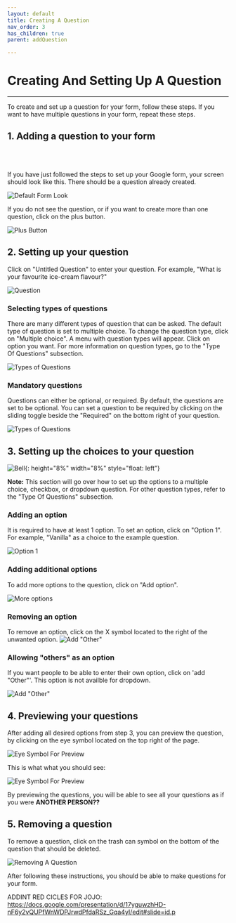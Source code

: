 ```yaml
---
layout: default
title: Creating A Question
nav_order: 3
has_children: true
parent: addQuestion

---
```


# Creating And Setting Up A Question

---

To create and set up a question for your form, follow these steps. If you want to have multiple questions in your form, repeat these steps.


## 1. Adding a question to your form

  <br />
  <br />

  If you have just followed the steps to set up your Google form, your screen should look like this. There should be a question already created.

  ![Default Form Look](https://github.com/kevtrng/Google-Forms-Guide/blob/gh-pages/docs/images/addingQuestions/1_defaultQuestion.png?raw=true)

  If you do not see the question, or if you want to create more than one question, click on the plus button.

  ![Plus Button](https://github.com/kevtrng/Google-Forms-Guide/blob/gh-pages/docs/images/addingQuestions/1_addingAQuestion.png?raw=true)

## 2. Setting up your question

  Click on "Untitled Question" to enter your question. For example, "What is your favourite ice-cream flavour?"

  ![Question](https://github.com/kevtrng/Google-Forms-Guide/blob/gh-pages/docs/images/addingQuestions/2_Question.png?raw=true)

### Selecting types of questions

  There are many different types of question that can be asked. The default type of question is set to multiple choice. To change the question type, click on "Multiple choice". A menu with question types will appear. Click on option you want. For more information on question types, go to the "Type Of Questions" subsection.

  ![Types of Questions](https://github.com/kevtrng/Google-Forms-Guide/blob/gh-pages/docs/images/addingQuestions/2_TypesOfQuestions.png?raw=true)

### Mandatory questions

  Questions can either be optional, or required. By default, the questions are set to be optional. You can set a question to be required by clicking on the sliding toggle beside the "Required" on the bottom right of your question.

  ![Types of Questions](https://github.com/kevtrng/Google-Forms-Guide/blob/gh-pages/docs/images/addingQuestions/2_requiredQuestion.png?raw=true)

## 3. Setting up the choices to your question

  ![Bell](https://github.com/kevtrng/Google-Forms-Guide/blob/gh-pages/docs/images/icons/bell.png?raw=true){: height="8%" width="8%" style="float: left"}

  **Note:** This section will go over how to set up the options to a multiple choice, checkbox, or dropdown question. For other question types, refer to the "Type Of Questions" subsection.
  <br/>

### Adding an option

  It is required to have at least 1 option. To set an option, click on "Option 1". For example, "Vanilla" as a choice to the example question.

  ![Option 1](https://github.com/kevtrng/Google-Forms-Guide/blob/gh-pages/docs/images/addingQuestions/3_firstOptions.png?raw=true)

### Adding additional options

  To add more options to the question, click on "Add option".

  ![More options](https://github.com/kevtrng/Google-Forms-Guide/blob/gh-pages/docs/images/addingQuestions/3_moreOptions.png?raw=true)

### Removing an option

  To remove an option, click on the X symbol located to the right of the unwanted option.
  ![Add "Other"](https://github.com/kevtrng/Google-Forms-Guide/blob/gh-pages/docs/images/addingQuestions/3_removeOption.png?raw=true)

### Allowing "others" as an option

  If you want people to be able to enter their own option, click on 'add "Other"'. This option is not availble for dropdown.

  ![Add "Other"](https://github.com/kevtrng/Google-Forms-Guide/blob/gh-pages/docs/images/addingQuestions/3_addOther.png?raw=true)

## 4. Previewing your questions

  After adding all desired options from step 3, you can preview the question, by clicking on the eye symbol located on the top right of the page.

  ![Eye Symbol For Preview](https://github.com/kevtrng/Google-Forms-Guide/blob/gh-pages/docs/images/addingQuestions/4_eyeSymbol.png?raw=true)  

  This is what what you should see:

  ![Eye Symbol For Preview](https://github.com/kevtrng/Google-Forms-Guide/blob/gh-pages/docs/images/addingQuestions/4_preview.png?raw=true)  

  By previewing the questions, you will be able to see all your questions as if you were **ANOTHER PERSON??**

## 5. Removing a question

  To remove a question, click on the trash can symbol on the bottom of the question that should be deleted.

  ![Removing A Question](https://github.com/kevtrng/Google-Forms-Guide/blob/gh-pages/docs/images/addingQuestions/5_removingQuestion.png?raw=true)

After following these instructions, you should be able to make questions for your form.

ADDINT RED CICLES FOR JOJO:
https://docs.google.com/presentation/d/17yguwzhHD-nF6y2vQUPfWnWDPJrwdPfdaRSz_Gqa4yI/edit#slide=id.p
